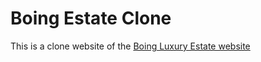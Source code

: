 # Boing Estate Clone

This is a clone website of the [Boing Luxury Estate website](https://www.boingestates.com)
